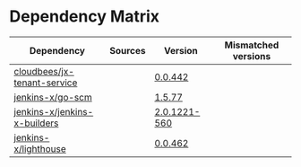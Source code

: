 # Dependency Matrix

Dependency | Sources | Version | Mismatched versions
---------- | ------- | ------- | -------------------
[cloudbees/jx-tenant-service](https://github.com/cloudbees/jx-tenant-service) |  | [0.0.442](https://github.com/cloudbees/jx-tenant-service/releases/tag/v0.0.442) | 
[jenkins-x/go-scm](https://github.com/jenkins-x/go-scm) |  | [1.5.77]() | 
[jenkins-x/jenkins-x-builders](https://github.com/jenkins-x/jenkins-x-builders) |  | [2.0.1221-560]() | 
[jenkins-x/lighthouse](https://github.com/jenkins-x/lighthouse) |  | [0.0.462]() | 
